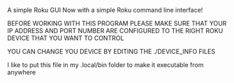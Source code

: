 A simple Roku GUI
Now with a simple Roku command line interface!

BEFORE WORKING WITH THIS PROGRAM PLEASE MAKE SURE THAT YOUR IP ADDRESS AND PORT NUMBER ARE CONFIGURED TO THE RIGHT ROKU DEVICE THAT YOU WANT TO CONTROL

YOU CAN CHANGE YOU DEVICE BY EDITING THE ./DEVICE_INFO FILES

I like to put this file in my .local/bin folder to make it executable from anywhere
